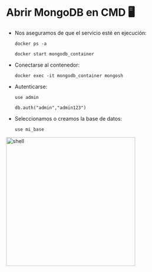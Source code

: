 # Abrir MongoDB en CMD :desktop_computer:
- Nos aseguramos de que el servicio esté en ejecución:
  <pre><code>docker ps -a</code></pre>
  <pre><code>docker start mongodb_container</code></pre>
- Conectarse al contenedor:
  <pre><code>docker exec -it mongodb_container mongosh</code></pre>
- Autenticarse:
  <pre><code>use admin</code></pre>
  <pre><code>db.auth("admin","admin123")</code></pre>
- Seleccionamos o creamos la base de datos:
  <pre><code>use mi_base</code></pre>
<img src="https://github.com/aruipal/UNIX/" alt="shell" width="350" />

